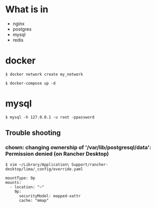 # What is in
* nginx
* postgres
* mysql
* redis

# docker
```
$ docker network create my_network

$ docker-compose up -d
```

# mysql
```
$ mysql -h 127.0.0.1 -u root -ppassword
```

## Trouble shooting
### chown: changing ownership of '/var/lib/postgresql/data': Permission denied (on Rancher Desktop)
```
$ vim ~/Library/Application\ Support/rancher-desktop/lima/_config/override.yaml

mountType: 9p
mounts:
  - location: "~"
    9p:
      securityModel: mapped-xattr
      cache: "mmap"
```
